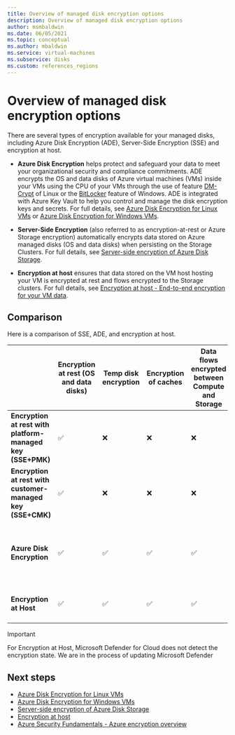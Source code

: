 ```yaml
---
title: Overview of managed disk encryption options
description: Overview of managed disk encryption options
author: msmbaldwin
ms.date: 06/05/2021
ms.topic: conceptual
ms.author: mbaldwin
ms.service: virtual-machines
ms.subservice: disks
ms.custom: references_regions
---
```


# Overview of managed disk encryption options

There are several types of encryption available for your managed disks, including Azure Disk Encryption (ADE), Server-Side Encryption (SSE) and encryption at host.

- **Azure Disk Encryption** helps protect and safeguard your data to meet your organizational security and compliance commitments. ADE encrypts the OS and data disks of Azure virtual machines (VMs) inside your VMs using the CPU of your VMs through the use of feature [DM-Crypt](https://wikipedia.org/wiki/Dm-crypt) of Linux or the [BitLocker](https://wikipedia.org/wiki/BitLocker) feature of Windows. ADE is integrated with Azure Key Vault to help you control and manage the disk encryption keys and secrets.  For full details, see [Azure Disk Encryption for Linux VMs](./linux/disk-encryption-overview.md) or [Azure Disk Encryption for Windows VMs](./windows/disk-encryption-overview.md).

- **Server-Side Encryption** (also referred to as encryption-at-rest or Azure Storage encryption) automatically encrypts data stored on Azure managed disks (OS and data disks) when persisting on the Storage Clusters.  For full details, see [Server-side encryption of Azure Disk Storage](./disk-encryption.md).

- **Encryption at host** ensures that data stored on the VM host hosting your VM is encrypted at rest and flows encrypted to the Storage clusters. For full details, see [Encryption at host - End-to-end encryption for your VM data](./disk-encryption.md#encryption-at-host---end-to-end-encryption-for-your-vm-data).

## Comparison

Here is a comparison of SSE, ADE, and encryption at host.

| | Encryption at rest (OS and data disks) | Temp disk encryption | Encryption of caches | Data flows encrypted between Compute and Storage | Customer control of keys | Does not use your VM's CPU | Works for custom images | Microsoft Defender for Cloud disk encryption status |
|--|--|--|--|--|--|--|--|--|
| **Encryption at rest with platform-managed key (SSE+PMK)** | &#x2705; | &#10060; | &#10060; | &#10060; | &#10060; | &#x2705; | &#x2705; | Unhealthy, not applicable if exempt |
| **Encryption at rest with customer-managed key (SSE+CMK)** | &#x2705; | &#10060; | &#10060; | &#10060; | &#x2705; | &#x2705; | &#x2705; | Unhealthy, not applicable if exempt |
| **Azure Disk Encryption** | &#x2705; | &#x2705; | &#x2705; | &#x2705; | &#x2705; |&#10060; | &#10060; Does not work for custom Linux images | Healthy |
| **Encryption at Host**  | &#x2705; | &#x2705; | &#x2705; | &#x2705; | &#x2705; | &#x2705; | &#x2705; | Unhealthy, not applicable if exempt |

> [!Important]
> For Encryption at Host, Microsoft Defender for Cloud does not detect the encryption state. We are in the process of updating Microsoft Defender

## Next steps

- [Azure Disk Encryption for Linux VMs](./linux/disk-encryption-overview.md)
- [Azure Disk Encryption for Windows VMs](./windows/disk-encryption-overview.md)
- [Server-side encryption of Azure Disk Storage](./disk-encryption.md)
- [Encryption at host](./disk-encryption.md#encryption-at-host---end-to-end-encryption-for-your-vm-data)
- [Azure Security Fundamentals - Azure encryption overview](../security/fundamentals/encryption-overview.md)
